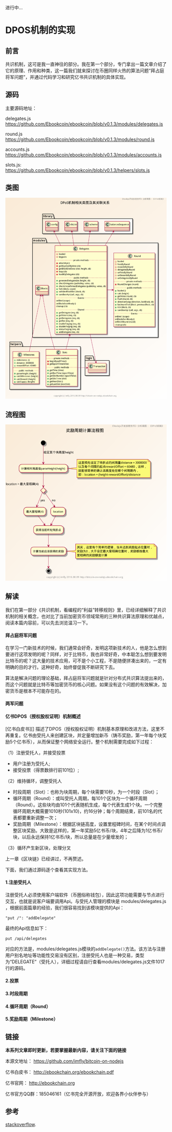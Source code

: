 进行中...

# DPOS机制的实现

## 前言

共识机制，这可是我一直神往的部分。我在第一个部分，专门拿出一篇文章介绍了它的原理、作用和种类，这一篇我们就来探讨在币圈同样火热的算法问题“拜占庭将军问题”，并通过代码学习和研究亿书共识机制的具体实现。

## 源码

主要源码地址：

delegates.js https://github.com/Ebookcoin/ebookcoin/blob/v0.1.3/modules/delegates.js

round.js https://github.com/Ebookcoin/ebookcoin/blob/v0.1.3/modules/round.js

accounts.js https://github.com/Ebookcoin/ebookcoin/blob/v0.1.3/modules/accounts.js

slots.js: https://github.com/Ebookcoin/ebookcoin/blob/v0.1.3/helpers/slots.js

## 类图

![dpos-class.png][]

## 流程图

![dpos-activity.png][]

## 解读

我们在第一部分《共识机制，看编程的“利益”转移规则》里，已经详细解释了共识机制的相关概念，也对比了当前加密货币领域常用的三种共识算法原理和优越点，阅读本篇内容前，可以先去浏览温习一下。

#### 拜占庭将军问题

在学习一门新技术的时候，我们通常会好奇，发明这项新技术的人，他是怎么想到要进行这项发明的呢？同样，对于比特币，我也非常好奇，中本聪怎么想到要发明比特币的呢？这大量的技术应用，可不是个小工程，不是随便拼凑出来的，一定有明确的目的才行。这种好奇，始终督促我不断研究下去。

算法是解决问题的理论基础，拜占庭将军问题就是针对分布式共识算法提出来的，而这个问题就是比特币等加密货币的核心问题。如果没有这个问题的有效解决，加密货币是根本不可能存在的。

#### 两军问题



#### 亿书DPOS（授权股权证明）机制概述

[亿书白皮书][] 描述了DPOS（授权股权证明）机制基本原理和改进方法，这里不再重复。亿书由受托人来创建区块，并定量增加新币（铸币奖励，第一年每个块奖励5个亿书币），从而保证整个网络安全运行。整个机制需要完成如下过程：

（1）注册受托人，并接受投票

- 用户注册为受托人;
- 接受投票（得票数排行前101位）;

（2）维持循环，调整受托人

- 时段周期（Slot）：也称为块周期，每个块需要10秒，为一个时段（Slot）；
- 循环周期（Round）：或叫受托人周期，每101个区块为一个循环周期（Round）。这些块均由101个代表随机生成，每个代表生成1个块。一个完整循环周期大概需要1010秒(101x10)，约16分钟；每个周期结束，前101名的代表都要重新调整一次；
- 奖励周期（Milestone）：根据区块链高度，设置里程碑时间，在某个时间点调整区块奖励。大致是这样的，第一年奖励5亿书币/块，4年之后降为1亿书币/块，以后永远保持1亿书币/块，所以总量是在少量增发的；

（3）循环产生新区块，处理分叉

上一章《区块链》已经讲过，不再赘述。

下面，我们通过源码逐个查看其实现方法。

#### 1.注册受托人

注册受托人必须使用客户端软件（币圈俗称钱包），因此这项功能需要与节点进行交互，也就是说客户端要调用Api。与受托人管理的模块是 modules/delegates.js ，根据前面篇章的经验，我们很容易找到该模块提供的Api：

```
"put /": "addDelegate"
```

最终的Api信息如下：

```
put /api/delegates
```

对应的方法是，modules/delegates.js模块的`addDelegate()`方法。该方法与注册用户别名地址等功能性交易没有区别，注册受托人也是一种交易，类型为“DELEGATE”（受托人），详细过程请自行查看modules/delegates.js文件1017行的源码。

#### 2.投票



#### 3.时段周期

#### 4.循环周期（Round）

#### 5.奖励周期（Milestone）


## 链接

**本系列文章即时更新，若要掌握最新内容，请关注下面的链接**

本源文地址： https://github.com/imfly/bitcoin-on-nodejs

亿书白皮书： http://ebookchain.org/ebookchain.pdf

亿书官网： http://ebookchain.org

亿书官方QQ群：185046161（亿书完全开源开放，欢迎各界小伙伴参与）

## 参考

[stackoverflow](http://stackoverflow.com/questions/17502948/nexttick-vs-setimmediate-visual-explanation).

[dpos-class.png]: ../styles/images/modules/dpos/dpos-class.png
[dpos-activity.png]: ../styles/images/modules/dpos/dpos-activity.png
[dpos-database.png]: ../styles/images/modules/dpos/dpos-database.png
